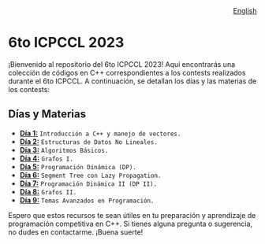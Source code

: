 <div align="right">
  <a href="README.md">English</a>
</div>

# 6to ICPCCL 2023
¡Bienvenido al repositorio del 6to ICPCCL 2023! Aquí encontrarás una colección de códigos en C++ correspondientes a los contests realizados durante el 6to ICPCCL. A continuación, se detallan los días y las materias de los contests:

## Días y Materias

- **[Día 1:](1st%20day)** `Introducción a C++ y manejo de vectores.`
- **[Día 2:](2nd%20day)** `Estructuras de Datos No Lineales.`
- **[Día 3:](3rd%20day)** `Algoritmos Básicos.`
- **[Día 4:](4th%20day)** `Grafos I.` 
- **[Día 5:](5th%20day)** `Programación Dinámica (DP).`
- **[Día 6:](6th%20day)** `Segment Tree con Lazy Propagation.`
- **[Día 7:](7th%20day)** `Programación Dinámica II (DP II).`
- **[Día 8:](8th%20day)** `Grafos II.`
- **[Día 9:](9th%20day)** `Temas Avanzados en Programación.`

Espero que estos recursos te sean útiles en tu preparación y aprendizaje de programación competitiva en C++. Si tienes alguna pregunta o sugerencia, no dudes en contactarme. ¡Buena suerte!